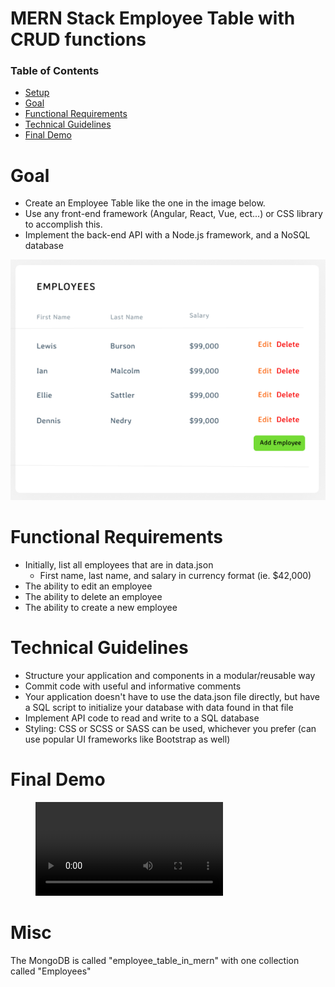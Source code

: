 # MERN Stack Employee Table with CRUD functions

### Table of Contents

- [Setup](#setup)
- [Goal](#goal)
- [Functional Requirements](#functional_requirements)
- [Technical Guidelines](#technical_guidelines)
- [Final Demo](#final_demo)

# Goal

- Create an Employee Table like the one in the image below.
- Use any front-end framework (Angular, React, Vue, ect...) or CSS library to accomplish this.
- Implement the back-end API with a Node.js framework, and a NoSQL database

![](example.png)

# Functional Requirements

- Initially, list all employees that are in data.json
  - First name, last name, and salary in currency format (ie. $42,000)
- The ability to edit an employee
- The ability to delete an employee
- The ability to create a new employee

# Technical Guidelines

- Structure your application and components in a modular/reusable way
- Commit code with useful and informative comments
- Your application doesn't have to use the data.json file directly, but have a SQL script to initialize your database with data found in that file
- Implement API code to read and write to a SQL database
- Styling: CSS or SCSS or SASS can be used, whichever you prefer (can use popular UI frameworks like Bootstrap as well)

# Final Demo

<figure class="video_container">
  <video controls="true" allowfullscreen="true">
    <source src="https://github.com/kwanhiuhong/Employee_Table_In_MERN_Stack/blob/master/Demo.mov" type="video/mp4">
  </video>
</figure>

# Misc

The MongoDB is called "employee_table_in_mern" with one collection called "Employees"
